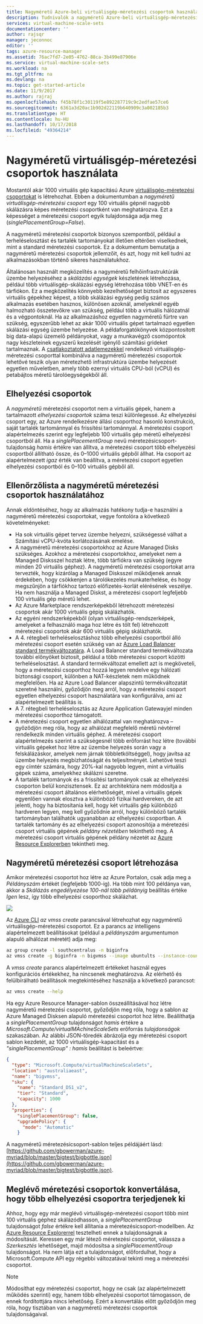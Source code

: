 ```yaml
---
title: Nagyméretű Azure-beli virtuálisgép-méretezési csoportok használata | Microsoft Docs
description: Tudnivalók a nagyméretű Azure-beli virtuálisgép-méretezési csoportok használatáról
services: virtual-machine-scale-sets
documentationcenter: ''
author: rajsqr
manager: jeconnoc
editor: ''
tags: azure-resource-manager
ms.assetid: 76ac7fd7-2e05-4762-88ca-3b499e87906e
ms.service: virtual-machine-scale-sets
ms.workload: na
ms.tgt_pltfrm: na
ms.devlang: na
ms.topic: get-started-article
ms.date: 11/9/2017
ms.author: rajraj
ms.openlocfilehash: f45b78f1c30119f5e892287719c9c2edfae57ce6
ms.sourcegitcommit: 6361a3d20ac1b902d22119b640909c3a002185b3
ms.translationtype: HT
ms.contentlocale: hu-HU
ms.lasthandoff: 10/17/2018
ms.locfileid: "49364214"
---
```

# <a name="working-with-large-virtual-machine-scale-sets"></a>Nagyméretű virtuálisgép-méretezési csoportok használata
Mostantól akár 1000 virtuális gép kapacitású Azure [virtuálisgép-méretezési csoportokat](/azure/virtual-machine-scale-sets/) is létrehozhat. Ebben a dokumentumban a _nagyméretű virtuálisgép-méretezési csoport_ egy 100 virtuális gépnél nagyobb skálázásra képes méretezési csoportként van meghatározva. Ezt a képességet a méretezési csoport egyik tulajdonsága adja meg (_singlePlacementGroup=False_). 

A nagyméretű méretezési csoportok bizonyos szempontból, például a terheléselosztást és tartalék tartományokat illetően eltérően viselkednek, mint a standard méretezési csoportok. Ez a dokumentum bemutatja a nagyméretű méretezési csoportok jellemzőit, és azt, hogy mit kell tudni az alkalmazásokban történő sikeres használatukhoz. 

Általánosan használt megközelítés a nagyméretű felhőinfrastruktúrák üzembe helyezéséhez a _skálázási egységek_ készletének létrehozása, például több virtuálisgép-skálázási egység létrehozása több VNET-en és tárfiókon. Ez a megközelítés könnyebb kezelhetőséget biztosít az egyszeres virtuális gépekhez képest, a több skálázási egység pedig számos alkalmazás esetében hasznos, különösen azoknál, amelyeknél egyéb halmozható összetevőkre van szükség, például több a virtuális hálózatnál és a végpontoknál. Ha az alkalmazáshoz egyetlen nagyméretű fürtre van szükség, egyszerűbb lehet az akár 1000 virtuális gépet tartalmazó egyetlen skálázási egység üzembe helyezése. A példaforgatókönyvek központosított big data-alapú üzemelő példányokat, vagy a munkavégző csomópontok nagy készleteinek egyszerű kezelését igénylő számítási grideket tartalmaznak. A [csatlakoztatott adatlemezekkel](virtual-machine-scale-sets-attached-disks.md) rendelkező virtuálisgép-méretezési csoporttal kombinálva a nagyméretű méretezési csoportok lehetővé teszik olyan méretezhető infrastruktúra üzembe helyezését egyetlen műveletben, amely több ezernyi virtuális CPU-ból (vCPU) és petabájtos méretű tárolóegységekből áll.

## <a name="placement-groups"></a>Elhelyezési csoportok 
A _nagyméretű_ méretezési csoportot nem a virtuális gépek, hanem a tartalmazott _elhelyezési csoportok_ száma teszi különlegessé. Az elhelyezési csoport egy, az Azure rendelkezésre állási csoporthoz hasonló konstrukció, saját tartalék tartománnyal és frissítési tartománnyal. A méretezési csoport alapértelmezés szerint egy legfeljebb 100 virtuális gép méretű elhelyezési csoportból áll. Ha a _singlePlacementGroup_ nevű méretezésicsoport-tulajdonság _hamis_ értékre van állítva, a méretezési csoport több elhelyezési csoportból állítható össze, és 0–1000 virtuális gépből állhat. Ha csoport az alapértelmezett _igaz_ érték van beállítva, a méretezési csoport egyetlen elhelyezési csoportból és 0–100 virtuális gépből áll.

## <a name="checklist-for-using-large-scale-sets"></a>Ellenőrzőlista a nagyméretű méretezési csoportok használatához
Annak eldöntéséhez, hogy az alkalmazás hatékony tudja-e használni a nagyméretű méretezési csoportokat, vegye fontolóra a következő követelményeket:

- Ha sok virtuális gépet tervez üzembe helyezni, szükségessé válhat a Számítási vCPU-kvóta korlátozásának emelése. 
- A nagyméretű méretezési csoportokhoz az Azure Managed Disks szükséges. Azokhoz a méretezési csoportokhoz, amelyeket nem a Managed Disksszel hoztak létre, több tárfiókra van szükség (egyre minden 20 virtuális géphez). A nagyméretű méretezési csoportokat arra tervezték, hogy kizárólag a Managed Disksszel működjenek annak érdekében, hogy csökkenjen a tárolókezelés munkaterhelése, és hogy megszűnjön a tárfiókhoz tartozó előfizetés-korlát elérésének veszélye. Ha nem használja a Managed Diskst, a méretezési csoport legfeljebb 100 virtuális gép méretű lehet.
- Az Azure Marketplace rendszerképekből létrehozott méretezési csoportok akár 1000 virtuális gépig skálázhatók.
- Az egyéni rendszerképekből (olyan virtuálisgép-rendszerképek, amelyeket a felhasználó maga hoz létre és tölt fel) létrehozott méretezési csoportok akár 600 virtuális gépig skálázhatók.
- A 4. rétegbeli terheléselosztáshoz több elhelyezési csoportból álló méretezési csoport esetén szükség van az [Azure Load Balancer standard termékváltozatára](../load-balancer/load-balancer-standard-overview.md). A Load Balancer standard termékváltozata további előnyöket biztosít, például a több méretezési csoport közötti terheléselosztást. A standard termékváltozat emellett azt is megköveteli, hogy a méretezési csoporthoz hozzá legyen rendelve egy hálózati biztonsági csoport, különben a NAT-készletek nem működnek megfelelően. Ha az Azure Load Balancer alapszintű termékváltozatát szeretné használni, győződjön meg arról, hogy a méretezési csoport egyetlen elhelyezési csoport használatára van konfigurálva, ami az alapértelmezett beállítás is.
- A 7. rétegbeli terheléselosztás az Azure Application Gatewayjel minden méretezési csoporthoz támogatott.
- A méretezési csoport egyetlen alhálózattal van meghatározva – győződjön meg róla, hogy az alhálózat megfelelő méretű névtérrel rendelkezik minden virtuális géphez. A méretezési csoport alapértelmezés szerint a szükségesnél több erőforrást hoz létre (további virtuális gépeket hoz létre az üzembe helyezés során vagy a felskálázáskor, amelyek nem járnak többletköltséggel), hogy javítsa az üzembe helyezés megbízhatóságát és teljesítményét. Lehetővé teszi egy címtér számára, hogy 20%-kal nagyobb legyen, mint a virtuális gépek száma, amelyekhez skálázni szeretne.
- A tartalék tartományok és a frissítési tartományok csak az elhelyezési csoporton belül konzisztensek. Ez az architektúra nem módosítja a méretezési csoport általános elérhetőségét, mivel a virtuális gépek egyenlően vannak elosztva a különböző fizikai hardvereken, de azt jelenti, hogy ha biztosítania kell, hogy két virtuális gép különböző hardveren legyen, meg kell győződnie arról, hogy különböző tartalék tartományban találhatók ugyanabban az elhelyezési csoportban. A tartalék tartomány és az elhelyezési csoport azonosítója a méretezési csoport virtuális gépének _példány nézetében_ tekinthető meg. A méretezési csoport virtuális gépének példány nézetét az [Azure Resource Explorerben](https://resources.azure.com/) tekintheti meg.


## <a name="creating-a-large-scale-set"></a>Nagyméretű méretezési csoport létrehozása
Amikor méretezési csoportot hoz létre az Azure Portalon, csak adja meg a *Példányszám* értékét (legfeljebb 1000-ig). Ha több mint 100 példánya van, akkor a *Skálázás engedélyezése 100-nál több példányig* beállítás értéke *Igen* lesz, így több elhelyezési csoporthoz skálázhat. 

![](./media/virtual-machine-scale-sets-placement-groups/portal-large-scale.png)

Az [Azure CLI](https://github.com/Azure/azure-cli) _az vmss create_ parancsával létrehozhat egy nagyméretű virtuálisgép-méretezési csoportot. Ez a parancs az intelligens alapértelmezett beállításokat (például a _példányszám_ argumentumon alapuló alhálózat méretét) adja meg:

```bash
az group create -l southcentralus -n biginfra
az vmss create -g biginfra -n bigvmss --image ubuntults --instance-count 1000
```
A _vmss create_ parancs alapértelmezett értékeket használ egyes konfigurációs értékekhez, ha nincsenek meghatározva. Az elérhető és felülbírálható beállítások megtekintéséhez használja a következő parancsot:
```bash
az vmss create --help
```

Ha egy Azure Resource Manager-sablon összeállításával hoz létre nagyméretű méretezési csoportot, győződjön meg róla, hogy a sablon az Azure Managed Disksen alapuló méretezési csoportot hoz létre. Beállíthatja a _singlePlacementGroup_ tulajdonságot _hamis_ értékre a _Microsoft.Compute/virtualMAchineScaleSets_ erőforrás _tulajdonságok_ szakaszában. Az alábbi JSON-töredék ábrázolja egy méretezési csoport sablon kezdetét, az 1000 virtuálisgép-kapacitást és a _"singlePlacementGroup" : hamis_ beállítást is beleértve:
```json
{
  "type": "Microsoft.Compute/virtualMachineScaleSets",
  "location": "australiaeast",
  "name": "bigvmss",
  "sku": {
    "name": "Standard_DS1_v2",
    "tier": "Standard",
    "capacity": 1000
  },
  "properties": {
    "singlePlacementGroup": false,
    "upgradePolicy": {
      "mode": "Automatic"
    }
```
A nagyméretű méretezésicsoport-sablon teljes példájáért lásd: [https://github.com/gbowerman/azure-myriad/blob/master/bigtest/bigbottle.json](https://github.com/gbowerman/azure-myriad/blob/master/bigtest/bigbottle.json).

## <a name="converting-an-existing-scale-set-to-span-multiple-placement-groups"></a>Meglévő méretezési csoportok konvertálása, hogy több elhelyezési csoportra terjedjenek ki
Ahhoz, hogy egy már meglévő virtuálisgép-méretezési csoport több mint 100 virtuális géphez skálázódhasson, a _singlePlacementGroup_ tulajdonságot _false_ értékre kell állítania a méretezésicsoport-modellben. Az [Azure Resource Explorerrel](https://resources.azure.com/) tesztelheti ennek a tulajdonságnak a módosítását. Keressen egy már létező méretezési csoportot, válassza a _Szerkesztés_ lehetőséget, majd módosítsa a _singlePlacementGroup_ tulajdonságot. Ha nem látja ezt a tulajdonságot, előfordulhat, hogy a Microsoft.Compute API egy régebbi változatával tekinti meg a méretezési csoportot.

>[!NOTE] 
Módosíthat egy méretezési csoportot, hogy ne csak (az alapértelmezett működés szerinti) egy, hanem több elhelyezési csoportot támogasson, de ennek fordítottjára nincs lehetőség. Ezért a konvertálás előtt győződjön meg róla, hogy tisztában van a nagyméretű méretezési csoportok tulajdonságaival.


